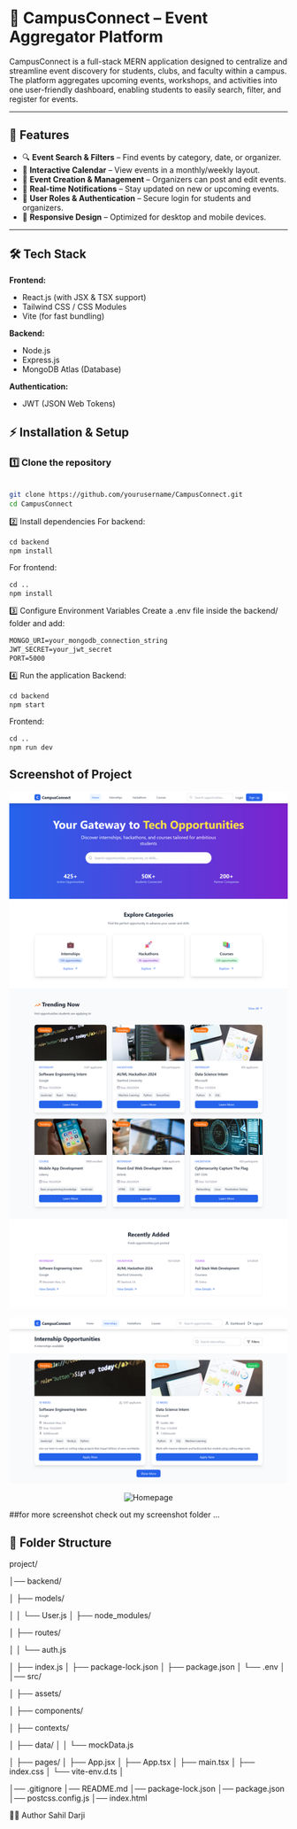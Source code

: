 # 📌 CampusConnect – Event Aggregator Platform

CampusConnect is a full-stack MERN application designed to centralize and streamline event discovery for students, clubs, and faculty within a campus. The platform aggregates upcoming events, workshops, and activities into one user-friendly dashboard, enabling students to easily search, filter, and register for events.

---

## 🚀 Features
- 🔍 **Event Search & Filters** – Find events by category, date, or organizer.
- 📅 **Interactive Calendar** – View events in a monthly/weekly layout.
- 📝 **Event Creation & Management** – Organizers can post and edit events.
- 🔔 **Real-time Notifications** – Stay updated on new or upcoming events.
- 👥 **User Roles & Authentication** – Secure login for students and organizers.
- 📱 **Responsive Design** – Optimized for desktop and mobile devices.

---

## 🛠 Tech Stack
**Frontend:**
- React.js (with JSX & TSX support)
- Tailwind CSS / CSS Modules
- Vite (for fast bundling)

**Backend:**
- Node.js
- Express.js
- MongoDB Atlas (Database)

**Authentication:**
- JWT (JSON Web Tokens)


## ⚡ Installation & Setup

### 1️⃣ Clone the repository
```bash

git clone https://github.com/yourusername/CampusConnect.git
cd CampusConnect
```
2️⃣ Install dependencies
For backend:
```
cd backend
npm install
```
For frontend:
```
cd ..
npm install
```
3️⃣ Configure Environment Variables
Create a .env file inside the backend/ folder and add:

```
MONGO_URI=your_mongodb_connection_string
JWT_SECRET=your_jwt_secret
PORT=5000
```
4️⃣ Run the application
Backend:
```
cd backend
npm start
```
Frontend:
```
cd ..
npm run dev
```
## Screenshot of Project

<p align="center">
  <img src="Screenshot of project/Home page.png" width="600" alt="Homepage">
</p>

<p align="center">
  <img src="Screenshot of project/Internship page.png" width="600" alt="Homepage">
</p>

<p align="center">
  <img src="Screenshot of project/Dashboard page.png" width="600" alt="Homepage">
</p>

##for more screenshot check out my screenshot folder ...


## 📂 Folder Structure

project/

│── backend/

│ ├── models/

│ │ └── User.js
│ ├── node_modules/

│ ├── routes/

│ │ └── auth.js

│ ├── index.js
│ ├── package-lock.json
│ ├── package.json
│ └── .env
│
│── src/

│ ├── assets/

│ ├── components/

│ ├── contexts/

│ ├── data/
│ │ └── mockData.js

│ ├── pages/
│ ├── App.jsx
│ ├── App.tsx
│ ├── main.tsx
│ ├── index.css
│ └── vite-env.d.ts
│


│── .gitignore
│── README.md
│── package-lock.json
│── package.json
│── postcss.config.js
│── index.html


👨‍💻 Author
Sahil Darji
